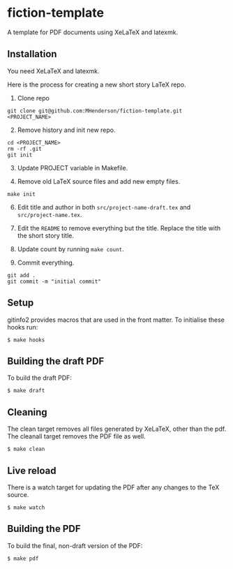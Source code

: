 # fiction-template

A template for PDF documents using XeLaTeX and latexmk.

## Installation

You need XeLaTeX and latexmk.

Here is the process for creating a new short story LaTeX repo.

1. Clone repo
  
  ```
  git clone git@github.com:MHenderson/fiction-template.git <PROJECT_NAME>
  ```
  
2. Remove history and init new repo.
  
  ```
  cd <PROJECT_NAME>
  rm -rf .git
  git init
  ```
  
3. Update PROJECT variable in Makefile.

4. Remove old LaTeX source files and add new empty files.
  
  ```
  make init
  ```
  
6. Edit title and author in both `src/project-name-draft.tex` and `src/project-name.tex`.
  
7. Edit the `README` to remove everything but the title. Replace the title with the short story title.
  
8. Update count by running `make count`.
  
9. Commit everything.
  
  ```
  git add .  
  git commit -m "initial commit"
  ```

## Setup

gitinfo2 provides macros that are used in the front matter.
To initialise these hooks run:

    $ make hooks

## Building the draft PDF

To build the draft PDF:

    $ make draft

## Cleaning

The clean target removes all files generated by XeLaTeX,
other than the pdf. The cleanall target removes the PDF file
as well.
    
    $ make clean

## Live reload

There is a watch target for updating the PDF after any changes
to the TeX source.

    $ make watch

## Building the PDF

To build the final, non-draft version of the PDF:

    $ make pdf

